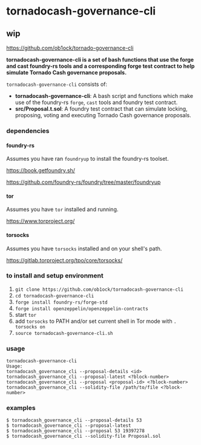 # tornadocash-governance-cli

## wip

https://github.com/ob1ock/tornado-governance-cli

**tornadocash-governance-cli is a set of bash functions that use the forge and cast foundry-rs tools and a corresponding forge test contract to help simulate Tornado Cash governance proposals.**

`tornadocash-governance-cli` consists of:

-   **tornadocash-governance-cli**: A bash script and functions which make use of the foundry-rs `forge`, `cast` tools and foundry test contract.
-   **src/Proposal.t.sol**: A foundry test contract that can simulate locking, proposing, voting and executing Tornado Cash governance proposals.

### dependencies

#### foundry-rs

Assumes you have ran `foundryup` to install the foundry-rs toolset.

https://book.getfoundry.sh/

https://github.com/foundry-rs/foundry/tree/master/foundryup

#### tor

Assumes you have `tor` installed and running.

https://www.torproject.org/

#### torsocks

Assumes you have `torsocks` installed and on your shell's path.

https://gitlab.torproject.org/tpo/core/torsocks/

### to install and setup environment

1. `git clone https://github.com/ob1ock/tornadocash-governance-cli`
1. `cd tornadocash-governance-cli`
1. `forge install foundry-rs/forge-std`
1. `forge install openzeppelin/openzeppelin-contracts`
1. start `tor`
1. add `torsocks` to PATH and/or set current shell in Tor mode with `. torsocks on`
1. `source tornadocash-governance-cli.sh`

### usage

```shell
tornadocash-governance-cli
Usage:
tornadocash_governance_cli --proposal-details <id>
tornadocash_governance_cli --proposal-latest <?block-number>
tornadocash_governance_cli --proposal <proposal-id> <?block-number>
tornadocash_governance_cli --solidity-file /path/to/file <?block-number>
```

### examples

```shell
$ tornadocash_governance_cli --proposal-details 53
$ tornadocash_governance_cli --proposal-latest
$ tornadocash_governance_cli --proposal 53 19397278
$ tornadocash_governance_cli --solidity-file Proposal.sol
```
